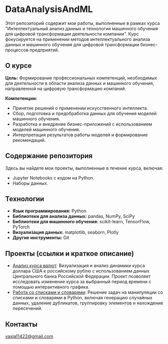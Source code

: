 # DataAnalysisAndML

Этот репозиторий содержит мои работы, выполненные в рамках курса "Интеллектуальный анализ данных и технологии машинного обучения для цифровой трансформации деятельности компании". Курс фокусируется на применении методов интеллектуального анализа данных и машинного обучения для цифровой трансформации бизнес-процессов предприятий.

## О курсе

**Цель:**  Формирование профессиональных компетенций, необходимых для деятельности в области анализа данных и машинного обучения, направленной на цифровую трансформацию компаний.

**Компетенции:**

* Принятие решений о применении искусственного интеллекта.
* Сбор, подготовка и предобработка данных для обучения моделей машинного обучения.
* Разработка и внедрение бизнес-приложений с использованием моделей машинного обучения.
* Интерпретация результатов работы моделей и формирование рекомендаций.


## Содержание репозитория

Здесь вы найдете мои проекты, выполненные в течение курса, включая:

* Jupyter Notebooks с кодом на Python.
* Наборы данных.


## Технологии

* **Язык программирования:** Python
* **Библиотеки для анализа данных:** pandas, NumPy, SciPy
* **Библиотеки для машинного обучения:** scikit-learn, TensorFlow, PyTorch
* **Визуализация данных:** matplotlib, seaborn, Plotly
* **Другие инструменты:** Git


## Проекты (ссылки и краткое описание)
* [Анализ курса валют](Practice1/currency_analysis.ipynb):  Визуализация и анализ динамики курса доллара США к российскому рублю с использованием данных Центрального банка Российской Федерации.  Проект позволяет исследовать изменение курса за выбранный период времени с помощью интерактивного графика.
* [Работа со списками и словарями](Practice2/python_practice.ipynb):  Решение задач на манипуляции со списками и словарями в Python, включая генерацию случайных данных, удаление дубликатов, группировку элементов и нахождение пересечений.


## Контакты

vasja11422@gmail.com

